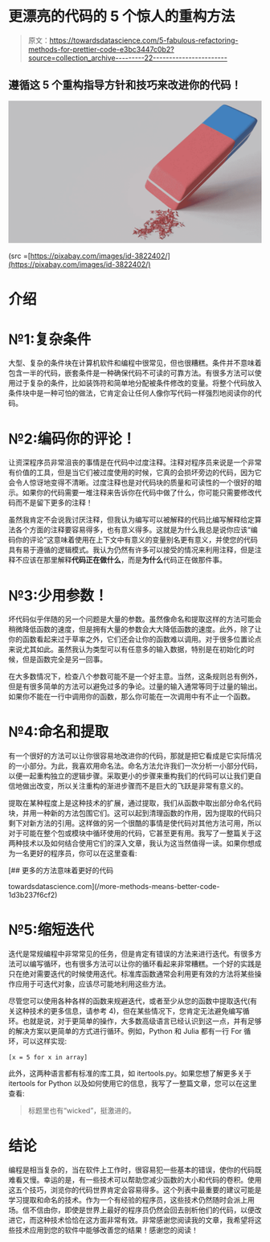 # 更漂亮的代码的 5 个惊人的重构方法

> 原文：<https://towardsdatascience.com/5-fabulous-refactoring-methods-for-prettier-code-e3bc3447c0b2?source=collection_archive---------22----------------------->

## 遵循这 5 个重构指导方针和技巧来改进你的代码！

![](img/d325ed9a1354d40e9bd20c7219c771db.png)

(src =[https://pixabay.com/images/id-3822402/](https://pixabay.com/images/id-3822402/)

# 介绍

# №1:复杂条件

大型、复杂的条件块在计算机软件和编程中很常见，但也很糟糕。条件并不意味着包含一半的代码，嵌套条件是一种确保代码不可读的可靠方法。有很多方法可以使用过于复杂的条件，比如装饰符和简单地分配被条件修改的变量。将整个代码放入条件块中是一种可怕的做法，它肯定会让任何人像你写代码一样强烈地阅读你的代码。

# №2:编码你的评论！

让资深程序员非常沮丧的事情是在代码中过度注释。注释对程序员来说是一个非常有价值的工具，但是当它们被过度使用的时候，它真的会损坏旁边的代码，因为它会令人惊讶地变得不清晰。过度注释也是对代码块的质量和可读性的一个很好的暗示。如果你的代码需要一堆注释来告诉你在代码中做了什么，你可能只需要修改代码而不是留下更多的注释！

虽然我肯定不会说我讨厌注释，但我认为编写可以被解释的代码比编写解释给定算法各个方面的注释要容易得多，也有意义得多。这就是为什么我总是说你应该“编码你的评论”这意味着使用在上下文中有意义的变量别名更有意义，并使您的代码具有易于遵循的逻辑模式。我认为仍然有许多可以接受的情况来利用注释，但是注释不应该在那里解释**代码正在做什么**，而是**为什么**代码正在做那件事。

# №3:少用参数！

坏代码似乎伴随的另一个问题是大量的参数。虽然像命名和提取这样的方法可能会稍微降低函数的速度，但是拥有大量的参数会大大降低函数的速度。此外，除了让你的函数看起来过于草率之外，它们还会让你的函数难以调用。对于很多位置论点来说尤其如此。虽然我认为类型可以有任意多的输入数据，特别是在初始化的时候，但是函数完全是另一回事。

在大多数情况下，检查八个参数可能不是一个好主意。当然，这条规则总有例外，但是有很多简单的方法可以避免过多的争论。过量的输入通常等同于过量的输出。如果你不能在一行中调用你的函数，那么你可能在一次调用中有不止一个函数。

# №4:命名和提取

有一个很好的方法可以让你很容易地改进你的代码，那就是把它看成是它实际情况的一小部分。为此，我喜欢用命名法。命名方法允许我们一次分析一小部分代码，以便一起重构独立的逻辑步骤。采取更小的步骤来重构我们的代码可以让我们更自信地做出改变，所以关注重构的渐进步骤而不是巨大的飞跃是非常有意义的。

提取在某种程度上是这种技术的扩展，通过提取，我们从函数中取出部分命名代码块，并用一种新的方法包围它们。这可以起到清理函数的作用，因为提取的代码只剩下对新方法的引用。这样做的另一个很酷的事情是使代码对其他方法可用，所以对于可能在整个包或模块中循环使用的代码，它甚至更有用。我写了一整篇关于这两种技术以及如何结合使用它们的深入文章，我认为这当然值得一读。如果你想成为一名更好的程序员，你可以在这里查看:

</more-methods-means-better-code-1d3b237f6cf2> [## 更多的方法意味着更好的代码

towardsdatascience.com](/more-methods-means-better-code-1d3b237f6cf2) 

# №5:缩短迭代

迭代是常规编程中非常常见的任务，但是肯定有错误的方法来进行迭代。有很多方法可以编写循环，也有很多方法可以让你的循环看起来非常糟糕。一个好的实践是只在绝对需要迭代的时候使用迭代。标准库函数通常会利用更有效的方法将某些操作应用于可迭代对象，应该尽可能地利用这些方法。

尽管您可以使用各种各样的函数来规避迭代，或者至少从您的函数中提取迭代(有关这种技术的更多信息，请参考 4)，但在某些情况下，您肯定无法避免编写循环。也就是说，对于更简单的操作，大多数高级语言已经认识到这一点，并有足够的解决方案以更简单的方式进行循环。例如，Python 和 Julia 都有一行 For 循环，可以这样实现:

```
[x = 5 for x in array]
```

此外，这两种语言都有标准的库工具，如 itertools.py。如果您想了解更多关于 itertools for Python 以及如何使用它的信息，我写了一整篇文章，您可以在这里查看:

</wicked-fast-python-with-itertools-55c77443f84c>  

> 标题里也有“wicked”，挺激进的。

# 结论

编程是相当复杂的，当在软件上工作时，很容易犯一些基本的错误，使你的代码既难看又慢。幸运的是，有一些技术可以帮助您减少函数的大小和代码的卷积。使用这五个技巧，浏览你的代码世界肯定会容易得多。这个列表中最重要的建议可能是学习提取和命名的技术。作为一个有经验的程序员，这些技术仍然随时会派上用场。信不信由你，即使是世界上最好的程序员仍然会回去剖析他们的代码，以便改进它，而这种技术恰恰在这方面非常有效。非常感谢您阅读我的文章，我希望将这些技术应用到您的软件中能够改善您的结果！感谢您的阅读！